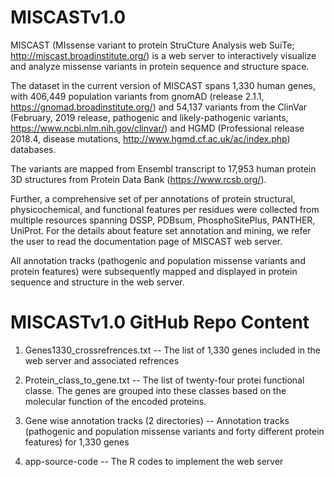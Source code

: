 # MISCASTv1.0

MISCAST (MIssense variant to protein StruCture Analysis web SuiTe; http://miscast.broadinstitute.org/) is a web server to interactively visualize and analyze missense variants in protein sequence and structure space. 

The dataset in the current version of MISCAST spans 1,330 human genes, with 406,449 population variants from gnomAD (release 2.1.1, https://gnomad.broadinstitute.org/) and 54,137 variants from the ClinVar (February, 2019 release, pathogenic and likely-pathogenic variants, https://www.ncbi.nlm.nih.gov/clinvar/) and HGMD (Professional release 2018.4, disease mutations, http://www.hgmd.cf.ac.uk/ac/index.php) databases.

The variants are mapped from Ensembl transcript to 17,953 human protein 3D structures from Protein Data Bank (https://www.rcsb.org/).

Further, a comprehensive set of per annotations of protein structural, physicochemical, and functional features per residues were collected from multiple resources spanning DSSP, PDBsum, PhosphoSitePlus, PANTHER, UniProt. For the details about feature set annotation and mining, we refer the user to read the documentation page of MISCAST web server.

All annotation tracks (pathogenic and population missense variants and protein features) were subsequently mapped and displayed in protein sequence and structure in the web server. 

# MISCASTv1.0 GitHub Repo Content

1. Genes1330_crossrefrences.txt
-- The list of 1,330 genes included in the web server and associated refrences

2. Protein_class_to_gene.txt
-- The list of twenty-four protei functional classe. The genes are grouped into these classes based on the molecular function of the encoded proteins.

3. Gene wise annotation tracks (2 directories)
-- Annotation tracks (pathogenic and population missense variants and forty different protein features) for 1,330 genes

4. app-source-code
-- The R codes to implement the web server
